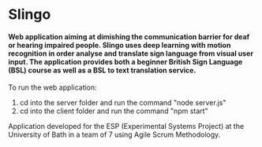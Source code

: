 # Slingo

#### Web application aiming at dimishing the communication barrier for deaf or hearing impaired people. Slingo uses deep learning with motion recognition in order analyse and translate sign language from visual user input. The application provides both a beginner British Sign Language (BSL) course as well as a BSL to text translation service.

To run the web application:

1. cd into the server folder and run the command "node server.js"
2. cd into the client folder and run the command "npm start"


Application developed for the ESP (Experimental Systems Project) at the University of Bath in a team of 7 using Agile Scrum Methodology.
